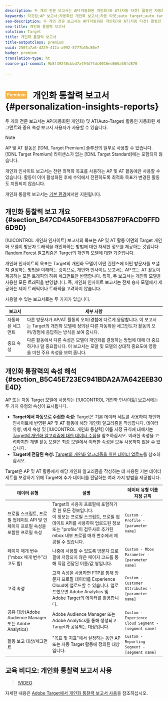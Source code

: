 ```yaml
---
description: 두 개의 전문 보고서는 AP(자동화된 개인화)와 AT(자동 타겟) 활동인 자동화된 세그먼트와 중요 속성 보고서의 사용자가 사용할 수 있습니다.
keywords: 타깃팅;AP 보고서;자동화된 개인화 보고서;자동 타겟;auto target;auto target 보고서;자동 타겟 보고서;개인화;통찰력;자동화된 세그먼트;faq;자주 묻는 질문;중요 속성
seo-description: 두 개의 전문 보고서는 AP(자동화된 개인화)와 AT(자동 타겟) 활동인 자동화된 세그먼트와 중요 속성 보고서의 사용자가 사용할 수 있습니다.
seo-title: 개인화 통찰력 보고서
solution: Target
title: 개인화 통찰력 보고서
title-outputclass: premium
uuid: 2507a7a6-d229-412a-a992-5777b45c80e7
badge: premium
translation-type: ht
source-git-commit: 9b8f39240cbbd7a494d74dc0016ed666a58fd870

---
```



# ![PREMIUM](/help/assets/premium.png) 개인화 통찰력 보고서{#personalization-insights-reports}

두 개의 전문 보고서는 AP(자동화된 개인화) 및 AT(Auto-Target) 활동인 자동화된 세그먼트와 중요 속성 보고서 사용자가 사용할 수 있습니다.

>[!NOTE]
>
>AP 및 AT 활동은 [!DNL Target Premium] 솔루션의 일부로 사용할 수 있습니다. [!DNL Target Premium] 라이센스가 없는 [!DNL Target Standard]에는 포함되지 않습니다.
>
>개인화 인사이트 보고서는 전환 최적화 목표를 사용하는 AP 및 AT 활동에만 사용할 수 있습니다. 활동이 이미 활성화된 후에 수익에서 전환하도록 최적화 목표가 변경된 활동도 지원되지 않습니다.
>
>개인화 통찰력 보고서는 [기본 환경](../../administrating-target/hosts.md)에서만 지원됩니다.

## 개인화 통찰력 보고 개요 {#section_B47CD4A50FEB43D587F9FACD9FFD6D9D}

[!UICONTROL 개인화 인사이트] 보고서의 목표는 AP 및 AT 활동 이면의 Target 개인화 모델이 방문자 트래픽을 개인화하는 방법에 대한 자세한 정보를 제공하는 것입니다. [Random Forest 알고리즘](/help/c-activities/t-automated-personalization/algo-random-forest.md)은 Target의 개인화 모델에 대한 기준입니다.

개인화 인사이트의 목표는 Target의 개인화 모델이 어떤 컨텐츠에 어떤 방문자를 보낼지 결정하는 방법을 이해하는 것이므로, 개인화 인사이트 보고서는 AP 또는 AT 활동이 제공하는 모든 트래픽의 하위 세그먼트만 반영합니다. 특히, 두 보고서는 개인화 모델을 사용한 모든 트래픽을 반영합니다. 즉, 개인화 인사이트 보고서는 전체 승자 모델에서 제공하는 제어 트래픽이나 트래픽을 고려하지 않습니다.

사용할 수 있는 보고서로는 두 가지가 있습니다.

| 보고서 | 세부 사항 |
|--- |--- |
| 자동화된 세그먼트 | 다른 방문자가 AP/AT 활동의 오퍼/경험에 다르게 응답합니다. 이 보고서는 Target의 개인화 모델에 정의된 다른 자동화된 세그먼트가 활동의 오퍼/경험에 응답하는 방식을 보여 줍니다. |
| 중요 속성 | 다른 활동에서 다른 속성은 모델이 개인화를 결정하는 방법에 대해 더 중요하거나 덜 중요합니다. 이 보고서는 모델 및 모델의 상대적 중요도에 영향을 미친 주요 속성을 보여 줍니다. |

## 개인화 통찰력의 속성 해석 {#section_B5C45E723EC941BDA2A7A642EEB30E4D}

AP 또는 자동 Target 모델에 사용되는 [!UICONTROL 개인화 인사이트] 보고서에는 두 가지 유형의 속성이 표시됩니다.

* **Target에서 자동으로 수집한 속성:** Target은 기본 데이터 세트를 사용하여 개인화 인사이트에 반영된 AP 및 AT 활동에 해당 개인화 알고리즘을 작성합니다. 데이터 유형, 예제 속성 및 [!UICONTROL 개인화 통찰력] 이름 지정 규칙에 대해서는 [Target의 개인화 알고리즘에 대한 데이터 수집](../../c-activities/t-automated-personalization/ap-data.md#reference_255BD3DE7AD04DC9B766E0BC78961058)을 참조하십시오. 이러한 속성을 고려하지만 개별 활동 모델은 최종 모델에서 이러한 속성을 모두 사용하지 않을 수 있습니다.
* **Target에 전달된 속성:** [Target의 개인화 알고리즘을 위한 데이터 업로드](../../c-activities/t-automated-personalization/uploading-data-for-the-target-personalization-algorithms.md#concept_85EA505B37E54514A1C8AB91553FEED6)를 참조하십시오.

Target은 AP 및 AT 활동에서 해당 개인화 알고리즘을 작성하는 데 사용된 기본 데이터 세트를 보강하기 위해 Target에 추가 데이터를 전달하는 여러 가지 방법을 제공합니다.

| 데이터 유형 | 설명 | 데이터 유형 이름 지정 규칙 |
|--- |--- |--- |
| 프로필 스크립트, 프로필 업데이트 API 및 인페이지 프로필 속성을 포함한 프로필 속성 | Target의 사용자 프로필에 포함하기로 한 모든 정보입니다.<br>이 정보는 프로필 스크립트, 프로필 업데이트 API를 사용하여 업로드된 정보 또는 &quot;profile&quot;이 접두사로 추가된 mbox 내부 프로필 매개 변수에서 제공될 수 있습니다. | `Custom - Profile - [parameter name]` |
| 페이지 매개 변수(&quot;mbox 매개 변수&quot;라고도 함) | 나중에 사용할 수 있도록 방문자 프로필에 저장되지 않은 페이지 코드를 통해 직접 전달된 이름/값 쌍입니다. | `Custom - Mbox Parameter - [parameter name]` |
| 고객 속성 | 고객 속성을 사용하면 FTP를 통해 방문자 프로필 데이터를 Experience Cloud에 업로드할 수 있습니다. 업로드했으면 Adobe Analytics 및 Adobe Target의 데이터를 활용합니다. | `Custom - Customer Attributes - [parameter name]` |
| 공유 대상(Adobe Audience Manager 또는 Adobe Analytics) | Adobe Audience Manager 또는 Adobe Analytics를 통해 생성되고 Target과 공유되는 대상입니다. | `Custom - Experience Cloud Segment - [segment name]` |
| 활동 보고 대상/세그먼트 | &quot;목표 및 지표&quot;에서 설정하는 동안 AP 또는 자동 Target 활동에 정의된 대상입니다. | `Custom - Reporting Segment - [segment name]` |

## 교육 비디오: 개인화 통찰력 보고서 사용

>[!VIDEO](https://video.tv.adobe.com/v/25601/)

자세한 내용은 [Adobe Target에서 개인화 통찰력 보고서 사용](https://helpx.adobe.com/kr/target/kt/using/personalization-insights-report-feature-video-use.html)을 참조하십시오.
